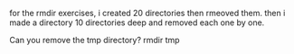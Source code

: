 for the rmdir exercises, i created 20 directories then rmeoved them.
then i made a directory 10 directories deep and removed each one by one.

Can you remove the tmp directory?
rmdir tmp
